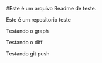 #Este é um arquivo Readme de teste.

Este é um repositorio teste

Testando o graph

Testando o diff

Testando git push
